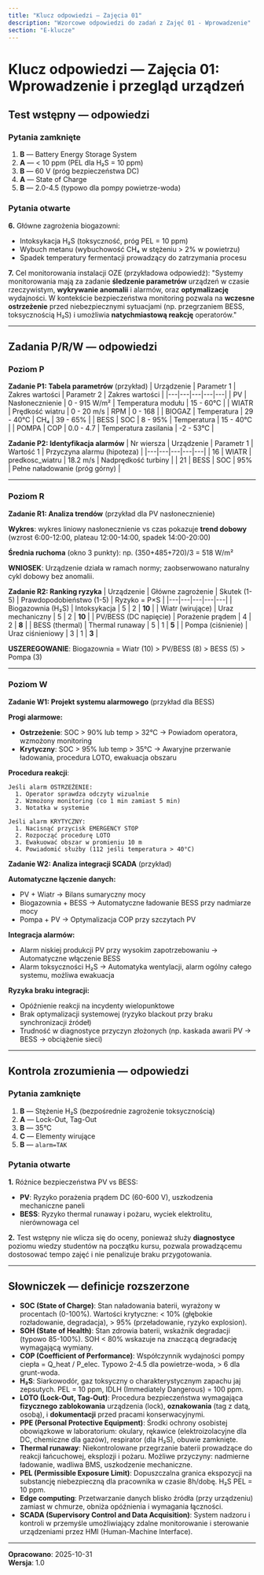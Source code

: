 ```yaml
---
title: "Klucz odpowiedzi — Zajęcia 01"
description: "Wzorcowe odpowiedzi do zadań z Zajęć 01 - Wprowadzenie"
section: "E-klucze"
---
```


# Klucz odpowiedzi — Zajęcia 01: Wprowadzenie i przegląd urządzeń

## Test wstępny — odpowiedzi

### Pytania zamknięte
1. **B** — Battery Energy Storage System
2. **A** — < 10 ppm (PEL dla H₂S = 10 ppm)
3. **B** — 60 V (próg bezpieczeństwa DC)
4. **A** — State of Charge
5. **B** — 2.0-4.5 (typowo dla pompy powietrze-woda)

### Pytania otwarte
**6.** Główne zagrożenia biogazowni:
- Intoksykacja H₂S (toksyczność, próg PEL = 10 ppm)
- Wybuch metanu (wybuchowość CH₄ w stężeniu > 2% w powietrzu)
- Spadek temperatury fermentacji prowadzący do zatrzymania procesu

**7.** Cel monitorowania instalacji OZE (przykładowa odpowiedź):
"Systemy monitorowania mają za zadanie **śledzenie parametrów** urządzeń w czasie rzeczywistym, **wykrywanie anomalii** i alarmów, oraz **optymalizację** wydajności. W kontekście bezpieczeństwa monitoring pozwala na **wczesne ostrzeżenie** przed niebezpiecznymi sytuacjami (np. przegrzaniem BESS, toksycznością H₂S) i umożliwia **natychmiastową reakcję** operatorów."

---

## Zadania P/R/W — odpowiedzi

### Poziom P

**Zadanie P1: Tabela parametrów** (przykład)
| Urządzenie | Parametr 1 | Zakres wartości | Parametr 2 | Zakres wartości |
|---|---|---|---|---|
| PV | Nasłonecznienie | 0 - 915 W/m² | Temperatura modułu | 15 - 60°C |
| WIATR | Prędkość wiatru | 0 - 20 m/s | RPM | 0 - 168 |
| BIOGAZ | Temperatura | 29 - 40°C | CH₄ | 39 - 65% |
| BESS | SOC | 8 - 95% | Temperatura | 15 - 40°C |
| POMPA | COP | 0.0 - 4.7 | Temperatura zasilania | -2 - 53°C |

**Zadanie P2: Identyfikacja alarmów**
| Nr wiersza | Urządzenie | Parametr 1 | Wartość 1 | Przyczyna alarmu (hipoteza) |
|---|---|---|---|---|
| 16 | WIATR | predkosc_wiatru | 18.2 m/s | Nadprędkość turbiny |
| 21 | BESS | SOC | 95% | Pełne naładowanie (próg górny) |

---

### Poziom R

**Zadanie R1: Analiza trendów** (przykład dla PV nasłonecznienie)

**Wykres**: wykres liniowy nasłonecznienie vs czas pokazuje **trend dobowy** (wzrost 6:00-12:00, plateau 12:00-14:00, spadek 14:00-20:00)

**Średnia ruchoma** (okno 3 punkty): np. (350+485+720)/3 = 518 W/m²

**WNIOSEK**: Urządzenie działa w ramach normy; zaobserwowano naturalny cykl dobowy bez anomalii.

**Zadanie R2: Ranking ryzyka**
| Urządzenie | Główne zagrożenie | Skutek (1-5) | Prawdopodobieństwo (1-5) | Ryzyko = P×S |
|---|---|---|---|---|
| Biogazownia (H₂S) | Intoksykacja | 5 | 2 | **10** |
| Wiatr (wirujące) | Uraz mechaniczny | 5 | 2 | **10** |
| PV/BESS (DC napięcie) | Porażenie prądem | 4 | 2 | **8** |
| BESS (thermal) | Thermal runaway | 5 | 1 | **5** |
| Pompa (ciśnienie) | Uraz ciśnieniowy | 3 | 1 | **3** |

**USZEREGOWANIE**: Biogazownia = Wiatr (10) > PV/BESS (8) > BESS (5) > Pompa (3)

---

### Poziom W

**Zadanie W1: Projekt systemu alarmowego** (przykład dla BESS)

**Progi alarmowe:**
- **Ostrzeżenie**: SOC > 90% lub temp > 32°C → Powiadom operatora, wzmożony monitoring
- **Krytyczny**: SOC > 95% lub temp > 35°C → Awaryjne przerwanie ładowania, procedura LOTO, ewakuacja obszaru

**Procedura reakcji**:
```
Jeśli alarm OSTRZEŻENIE:
  1. Operator sprawdza odczyty wizualnie
  2. Wzmożony monitoring (co 1 min zamiast 5 min)
  3. Notatka w systemie
  
Jeśli alarm KRYTYCZNY:
  1. Nacisnąć przycisk EMERGENCY STOP
  2. Rozpocząć procedurę LOTO
  3. Ewakuować obszar w promieniu 10 m
  4. Powiadomić służby (112 jeśli temperatura > 40°C)
```

**Zadanie W2: Analiza integracji SCADA** (przykład)

**Automatyczne łączenie danych:**
- PV + Wiatr → Bilans sumaryczny mocy
- Biogazownia + BESS → Automatyczne ładowanie BESS przy nadmiarze mocy
- Pompa + PV → Optymalizacja COP przy szczytach PV

**Integracja alarmów:**
- Alarm niskiej produkcji PV przy wysokim zapotrzebowaniu → Automatyczne włączenie BESS
- Alarm toksyczności H₂S → Automatyka wentylacji, alarm ogólny całego systemu, możliwa ewakuacja

**Ryzyka braku integracji:**
- Opóźnienie reakcji na incydenty wielopunktowe
- Brak optymalizacji systemowej (ryzyko blackout przy braku synchronizacji źródeł)
- Trudność w diagnostyce przyczyn złożonych (np. kaskada awarii PV → BESS → obciążenie sieci)

---

## Kontrola zrozumienia — odpowiedzi

### Pytania zamknięte
1. **B** — Stężenie H₂S (bezpośrednie zagrożenie toksycznością)
2. **A** — Lock-Out, Tag-Out
3. **B** — 35°C
4. **C** — Elementy wirujące
5. **B** — `alarm=TAK`

### Pytania otwarte
**1.** Różnice bezpieczeństwa PV vs BESS:
- **PV**: Ryzyko porażenia prądem DC (60-600 V), uszkodzenia mechaniczne paneli
- **BESS**: Ryzyko thermal runaway i pożaru, wyciek elektrolitu, nierównowaga cel

**2.** Test wstępny nie wlicza się do oceny, ponieważ służy **diagnostyce** poziomu wiedzy studentów na początku kursu, pozwala prowadzącemu dostosować tempo zajęć i nie penalizuje braku przygotowania.

---

## Słowniczek — definicje rozszerzone

- **SOC (State of Charge)**: Stan naładowania baterii, wyrażony w procentach (0-100%). Wartości krytyczne: < 10% (głębokie rozładowanie, degradacja), > 95% (przeładowanie, ryzyko explosion).
- **SOH (State of Health)**: Stan zdrowia baterii, wskaźnik degradacji (typowo 85-100%). SOH < 80% wskazuje na znaczącą degradację wymagającą wymiany.
- **COP (Coefficient of Performance)**: Współczynnik wydajności pompy ciepła = Q_heat / P_elec. Typowo 2-4.5 dla powietrze-woda, > 6 dla grunt-woda.
- **H₂S**: Siarkowodór, gaz toksyczny o charakterystycznym zapachu jaj zepsutych. PEL = 10 ppm, IDLH (Immediately Dangerous) = 100 ppm.
- **LOTO (Lock-Out, Tag-Out)**: Procedura bezpieczeństwa wymagająca **fizycznego zablokowania** urządzenia (lock), **oznakowania** (tag z datą, osobą), i **dokumentacji** przed pracami konserwacyjnymi.
- **PPE (Personal Protective Equipment)**: Środki ochrony osobistej obowiązkowe w laboratorium: okulary, rękawice (elektroizolacyjne dla DC, chemiczne dla gazów), respirator (dla H₂S), obuwie zamknięte.
- **Thermal runaway**: Niekontrolowane przegrzanie baterii prowadzące do reakcji łańcuchowej, eksplozji i pożaru. Możliwe przyczyny: nadmierne ładowanie, wadliwa BMS, uszkodzenie mechaniczne.
- **PEL (Permissible Exposure Limit)**: Dopuszczalna granica ekspozycji na substancję niebezpieczną dla pracownika w czasie 8h/dobę. H₂S PEL = 10 ppm.
- **Edge computing**: Przetwarzanie danych blisko źródła (przy urządzeniu) zamiast w chmurze, obniża opóźnienia i wymagania łączności.
- **SCADA (Supervisory Control and Data Acquisition)**: System nadzoru i kontroli w przemyśle umożliwiający zdalne monitorowanie i sterowanie urządzeniami przez HMI (Human-Machine Interface).

---

**Opracowano**: 2025-10-31  
**Wersja**: 1.0


